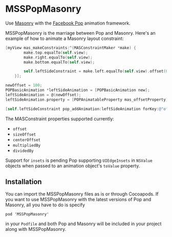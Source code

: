 MSSPopMasonry
===========

Use [Masonry](https://github.com/cloudkite/Masonry/) with the [Facebook Pop](https://github.com/facebook/pop/) animation framework.

MSSPopMasonry is the marriage between Pop and Masonry. Here's an example of how to animate a Masonry layout constraint:

```objective-c
[myView mas_makeConstraints:^(MASConstraintMaker *make) {
        make.top.equalTo(self.view);
        make.right.equalTo(self.view);
        make.bottom.equalTo(self.view);

        self.leftSideConstraint = make.left.equalTo(self.view).offset(0);
    }];

newOffset = 100;
POPBasicAnimation *leftSideAnimation = [POPBasicAnimation new];
leftSideAnimation = @(newOffset);
leftSideAnimation.property = [POPAnimatableProperty mas_offsetProperty];

[self.leftSideConstraint pop_addAnimation:leftSideAnimation forKey:@"offset"];
```

The MASConstraint properties supported currently:
- `offset`
- `sizeOffset`
- `centerOffset`
- `multipliedBy`
- `dividedBy`

Support for `insets` is pending Pop supporting `UIEdgeInsets` in `NSValue` objects when passed to an animation object's `toValue` property.

## Installation
You can import the MSSPopMasonry files as is or through Cocoapods. If you want to use MSSPopMasonry with the latest versions of Pop and Masonry, all you have to do is specify
```
pod 'MSSPopMasonry' 
```
in your `Podfile` and both Pop and Masonry will be included in your project along with MSSPopMasonry.

